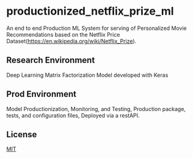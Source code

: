# productionized_netflix_prize_ml

An end to end Production ML System for serving of Personalized Movie Recommendations based on the Netflix Price Dataset(https://en.wikipedia.org/wiki/Netflix_Prize). 

## Research Environment 

Deep Learning Matrix Factorization Model developed with Keras 

## Prod Environment 

Model Productionization, Monitoring, and Testing, Production package, tests, and configuration files, 
Deployed via a restAPI.  

## License
[MIT](https://choosealicense.com/licenses/mit/)










